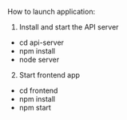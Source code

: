 How to launch application:

1. Install and start the API server
- cd api-server
- npm install
- node server

2. Start frontend app
- cd frontend
- npm install
- npm start
